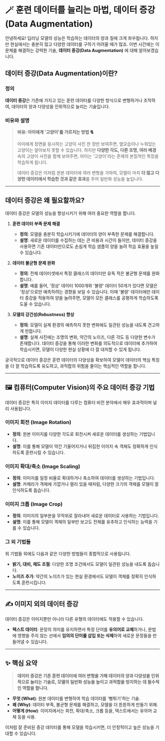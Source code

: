 # 🪄 훈련 데이터를 늘리는 마법, 데이터 증강 (Data Augmentation)

안녕하세요! 딥러닝 모델의 성능은 학습하는 데이터의 양과 질에 크게 좌우됩니다. 하지만 현실에서는 충분히 많고 다양한 데이터를 구하기 어려울 때가 많죠. 이번 시간에는 이 문제를 해결하는 강력한 기술, **데이터 증강(Data Augmentation)** 에 대해 알아보겠습니다.

## 데이터 증강(Data Augmentation)이란?

### 정의

**데이터 증강**은 기존에 가지고 있는 훈련 데이터를 다양한 방식으로 변형하거나 조작하여, 데이터의 양과 다양성을 인위적으로 늘리는 기술입니다.

### 비유와 설명

> **비유: 아이에게 '고양이'를 가르치는 방법 🐈**
>
> 아이에게 정면을 응시하는 고양이 사진 한 장만 보여주면, 옆모습이나 누워있는 고양이는 알아보지 못할 수 있습니다. 하지만 **다양한 각도, 다른 조명, 여러 배경** 속의 고양이 사진을 함께 보여주면, 아이는 '고양이'라는 존재의 본질적인 특징을 학습하게 됩니다.
>
> 데이터 증강은 이처럼 원본 데이터에 여러 변형을 가하여, 모델이 마치 **더 많고 다양한 데이터에서 학습한 것과 같은 효과**를 주어 일반화 성능을 높입니다.

---

## 데이터 증강은 왜 필요할까요?

데이터 증강은 모델의 성능을 향상시키기 위해 여러 중요한 역할을 합니다.

1.  **훈련 데이터 부족 문제 해결**

    - **정의**: 모델을 충분히 학습시키기에 데이터의 양이 부족한 문제를 해결합니다.
    - **설명**: 새로운 데이터를 수집하는 데는 큰 비용과 시간이 들지만, 데이터 증강을 사용하면 기존 데이터만으로도 손쉽게 학습 샘플의 양을 늘려 학습 효율을 높일 수 있습니다.

2.  **데이터 불균형 문제 완화**

    - **정의**: 전체 데이터셋에서 특정 클래스의 데이터만 유독 적은 불균형 문제를 완화합니다.
    - **설명**: 예를 들어, '정상' 데이터 1000개와 '불량' 데이터 50개가 있다면 모델은 '정상'으로만 예측하려는 경향을 보일 수 있습니다. 이때 '불량' 데이터에만 데이터 증강을 적용하여 양을 늘려주면, 모델이 모든 클래스를 공평하게 학습하도록 도울 수 있습니다.

3.  **모델의 강건성(Robustness) 향상**
    - **정의**: 모델이 실제 환경의 예측하지 못한 변화에도 일관된 성능을 내도록 견고하게 만듭니다.
    - **설명**: 실제 사진에는 조명의 변화, 약간의 노이즈, 다른 각도 등 다양한 변수가 존재합니다. 데이터 증강을 통해 이러한 변화를 의도적으로 데이터에 추가하여 학습시키면, 모델이 다양한 현실 상황에 더 잘 대처할 수 있게 됩니다.

궁극적으로 데이터 증강은 훈련 데이터의 다양성을 확보하여 모델이 데이터의 핵심 특징을 더 잘 학습하도록 유도하고, 과적합의 위험을 줄이는 핵심적인 역할을 합니다.

---

## 🖼️ 컴퓨터(Computer Vision)의 주요 데이터 증강 기법

데이터 증강은 특히 이미지 데이터를 다루는 컴퓨터 비전 분야에서 매우 효과적이며 널리 사용됩니다.

### 이미지 회전 (Image Rotation)

- **정의**: 원본 이미지를 다양한 각도로 회전시켜 새로운 데이터를 생성하는 기법입니다.
- **설명**: 이를 통해 모델이 약간 기울어지거나 뒤집힌 이미지 속 객체도 정확하게 인식하도록 훈련시킬 수 있습니다.

### 이미지 확대/축소 (Image Scaling)

- **정의**: 이미지를 일정 비율로 확대하거나 축소하여 데이터를 생성하는 기법입니다.
- **설명**: 카메라가 객체에 가깝거나 멀리 있을 때처럼, 다양한 크기의 객체를 모델이 잘 인식하도록 돕습니다.

### 이미지 크롭 (Image Crop)

- **정의**: 이미지의 일부분을 무작위로 잘라내어 새로운 데이터로 사용하는 기법입니다.
- **설명**: 이를 통해 모델이 객체의 일부만 보고도 전체를 유추하고 인식하는 능력을 기를 수 있습니다.

### 그 외 기법들

위 기법들 외에도 다음과 같은 다양한 방법들이 종합적으로 사용됩니다.

- **밝기, 대비, 채도 조절**: 다양한 조명 조건에서도 모델이 일관된 성능을 내도록 돕습니다.
- **노이즈 추가**: 약간의 노이즈가 있는 현실 환경에서도 모델이 객체를 정확히 인식하도록 훈련시킵니다.

---

## ✍️ 이미지 외의 데이터 증강

데이터 증강은 이미지뿐만 아니라 다른 유형의 데이터에도 적용할 수 있습니다.

- **텍스트 데이터**: 문장의 의미를 유지하면서 특정 단어를 **유의어로 교체**하거나, 문법에 영향을 주지 않는 선에서 **임의의 단어를 삽입 또는 삭제**하여 새로운 문장들을 만들어낼 수 있습니다.

---

## ✨ 핵심 요약

> **데이터 증강은 기존 훈련 데이터에 여러 변형을 가해 데이터의 양과 다양성을 인위적으로 늘리는 기술로, 모델의 일반화 성능을 높이고 과적합을 방지하는 데 필수적인 역할을 합니다.**

- **무엇 (What)**: 원본 데이터를 변형하여 학습 데이터를 '뻥튀기'하는 기술.
- **왜 (Why)**: 데이터 부족, 불균형 문제를 해결하고, 모델을 더 튼튼하게 만들기 위해.
- **어떻게 (How)**: 이미지에서는 회전, 확대/축소, 크롭 등을, 텍스트에서는 유의어 교체 등을 사용.

이처럼 잘 준비된 증강 데이터를 통해 모델을 학습시키면, 더 안정적이고 높은 성능을 기대할 수 있습니다.
